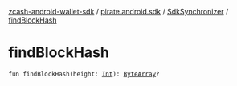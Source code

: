 [zcash-android-wallet-sdk](../../index.md) / [pirate.android.sdk](../index.md) / [SdkSynchronizer](index.md) / [findBlockHash](./find-block-hash.md)

# findBlockHash

`fun findBlockHash(height: `[`Int`](https://kotlinlang.org/api/latest/jvm/stdlib/kotlin/-int/index.html)`): `[`ByteArray`](https://kotlinlang.org/api/latest/jvm/stdlib/kotlin/-byte-array/index.html)`?`